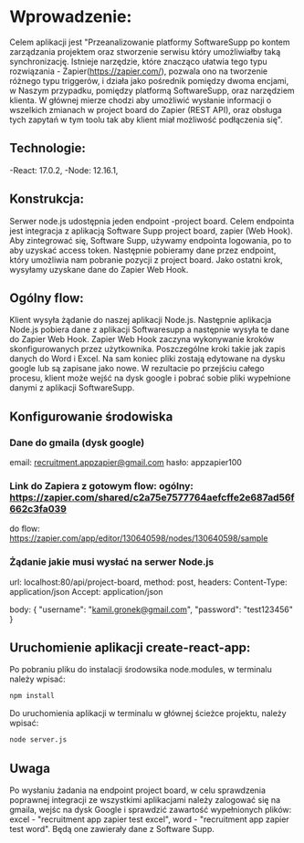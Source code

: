 # Wprowadzenie:

Celem aplikacji jest "Przeanalizowanie platformy SoftwareSupp po kontem zarządzania projektem oraz stworzenie serwisu który umożliwiałby taką synchronizację. Istnieje narzędzie, które znacząco ułatwia tego typu rozwiązania - Zapier(https://zapier.com/), pozwala ono na tworzenie różnego typu triggerów, i działa jako pośrednik pomiędzy dwoma encjami, w Naszym przypadku, pomiędzy platformą SoftwareSupp, oraz narzędziem klienta.
W głównej mierze chodzi aby umożliwić wysłanie informacji o wszelkich zmianach w project board do Zapier (REST API), oraz obsługa tych zapytań w tym toolu tak aby klient miał możliwość podłączenia się".

## Technologie:

-React: 17.0.2,
-Node: 12.16.1,

## Konstrukcja:

Serwer node.js udostępnia jeden endpoint -project board. Celem endpointa jest integracja
z aplikacją Software Supp project board, zapier (Web Hook). Aby zintegrować się, Software Supp,
używamy endpointa logowania, po to aby uzyskać access token. Następnie pobieramy dane przez
endpoint, który umożliwia nam pobranie pozycji z project board. Jako ostatni krok, wysyłamy uzyskane dane do Zapier Web Hook.

## Ogólny flow:

Klient wysyła żądanie do naszej aplikacji Node.js. Następnie aplikacja Node.js pobiera dane z aplikacji Softwaresupp a następnie wysyła te dane do Zapier Web Hook.
Zapier Web Hook zaczyna wykonywanie kroków skonfigurowanych przez użytkownika. Poszczególne kroki takie jak zapis danych do Word i Excel. Na sam koniec pliki zostają edytowane
na dysku google lub są zapisane jako nowe.
W rezultacie po przejściu całego procesu, klient może wejść na dysk google i pobrać sobie pliki wypełnione danymi z aplikacji SoftwareSupp.

## Konfigurowanie środowiska

### Dane do gmaila (dysk google)

email: recruitment.appzapier@gmail.com
hasło: appzapier100

### Link do Zapiera z gotowym flow: ogólny: https://zapier.com/shared/c2a75e7577764aefcffe2e687ad56f662c3fa039

do flow: https://zapier.com/app/editor/130640598/nodes/130640598/sample

### Żądanie jakie musi wysłać na serwer Node.js

url: localhost:80/api/project-board,
method: post,
headers:
Content-Type: application/json
Accept: application/json

body:
{
"username": "kamil.gronek@gmail.com",
"password": "test123456"
}

## Uruchomienie aplikacji create-react-app:

Po pobraniu pliku do instalacji środowsika node.modules, w terminalu należy wpisać:

```bash
npm install
```

Do uruchomienia aplikacji w terminalu w głównej ścieżce projektu, należy wpisać:

```bash
node server.js
```

## Uwaga

Po wysłaniu żadania na endpoint project board, w celu sprawdzenia poprawnej integracji ze wszystkimi aplikacjami należy zalogować się na gmaila, wejśc na dysk Google i sprawdzić
zawartość wypełnionych plików:
excel - "recruitment app zapier test excel",
word - "recruitment app zapier test word".
Będą one zawierały dane z Software Supp.
